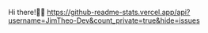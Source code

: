 Hi there!👋🏻
https://github-readme-stats.vercel.app/api?username=JimTheo-Dev&count_private=true&hide=issues
